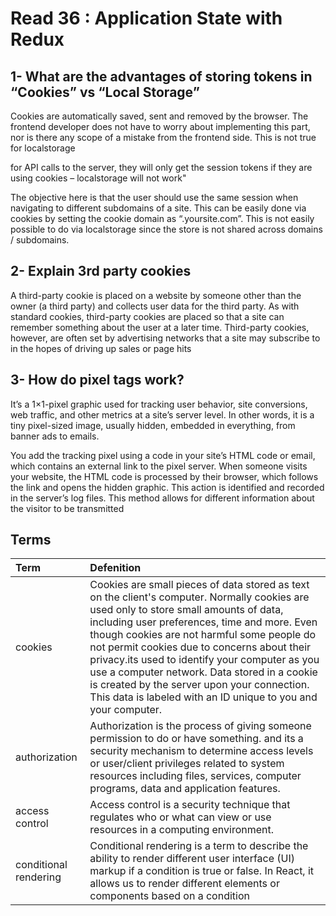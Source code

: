 # Read 36 : Application State with Redux

## 1- What are the advantages of storing tokens in “Cookies” vs “Local Storage”

 Cookies are automatically saved, sent and removed by the browser. The frontend developer does not have to worry about implementing this part, nor is there any scope of a mistake from the frontend side. This is not true for localstorage

for API calls to the server, they will only get the session tokens if they are using cookies – localstorage will not work"

The objective here is that the user should use the same session when navigating to different subdomains of a site. This can be easily done via cookies by setting the cookie domain as “.yoursite.com”. This is not easily possible to do via localstorage since the store is not shared across domains / subdomains.

## 2- Explain 3rd party cookies

A third-party cookie is placed on a website by someone other than the owner (a third party) and collects user data for the third party. As with standard cookies, third-party cookies are placed so that a site can remember something about the user at a later time. Third-party cookies, however, are often set by advertising networks that a site may subscribe to in the hopes of driving up sales or page hits

## 3- How do pixel tags work?

It’s a 1×1-pixel graphic used for tracking user behavior, site conversions, web traffic, and other metrics at a site’s server level. In other words, it is a tiny pixel-sized image, usually hidden, embedded in everything, from banner ads to emails.

You add the tracking pixel using a code in your site’s HTML code or email, which contains an external link to the pixel server. When someone visits your website, the HTML code is processed by their browser, which follows the link and opens the hidden graphic. This action is identified and recorded in the server’s log files. This method allows for different information about the visitor to be transmitted

## Terms

| Term                            | Defenition            |
| :-------------                  |   :----------         |
| cookies|Cookies are small pieces of data stored as text on the client's computer. Normally cookies are used only to store small amounts of data, including user preferences, time and more. Even though cookies are not harmful some people do not permit cookies due to concerns about their privacy.its used to identify your computer as you use a computer network. Data stored in a cookie is created by the server upon your connection. This data is labeled with an ID unique to you and your computer.|
|authorization|Authorization is the process of giving someone permission to do or have something. and its a security mechanism to determine access levels or user/client privileges related to system resources including files, services, computer programs, data and application features.|
|access control| Access control is a security technique that regulates who or what can view or use resources in a computing environment.|
|conditional rendering| Conditional rendering is a term to describe the ability to render different user interface (UI) markup if a condition is true or false. In React, it allows us to render different elements or components based on a condition|